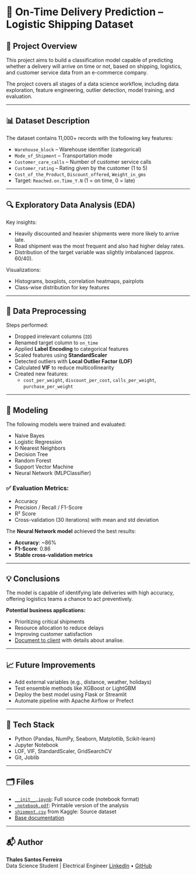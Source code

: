 # 🛒 On-Time Delivery Prediction – Logistic Shipping Dataset

## 📌 Project Overview

This project aims to build a classification model capable of predicting whether a delivery will arrive on time or not, based on shipping, logistics, and customer service data from an e-commerce company.

The project covers all stages of a data science workflow, including data exploration, feature engineering, outlier detection, model training, and evaluation.

---

## 📊 Dataset Description

The dataset contains 11,000+ records with the following key features:

- `Warehouse_block` – Warehouse identifier (categorical)
- `Mode_of_Shipment` – Transportation mode
- `Customer_care_calls` – Number of customer service calls
- `Customer_rating` – Rating given by the customer (1 to 5)
- `Cost_of_the_Product`, `Discount_offered`, `Weight_in_gms`
- Target: `Reached.on.Time_Y.N` (1 = on time, 0 = late)

---

## 🔍 Exploratory Data Analysis (EDA)

Key insights:
- Heavily discounted and heavier shipments were more likely to arrive late.
- Road shipment was the most frequent and also had higher delay rates.
- Distribution of the target variable was slightly imbalanced (approx. 60/40).

Visualizations:
- Histograms, boxplots, correlation heatmaps, pairplots
- Class-wise distribution for key features

---

## 🧼 Data Preprocessing

Steps performed:
- Dropped irrelevant columns (`ID`)
- Renamed target column to `on_time`
- Applied **Label Encoding** to categorical features
- Scaled features using **StandardScaler**
- Detected outliers with **Local Outlier Factor (LOF)**
- Calculated **VIF** to reduce multicollinearity
- Created new features:
  - `cost_per_weight`, `discount_per_cost`, `calls_per_weight`, `purchase_per_weight`

---

## 🤖 Modeling

The following models were trained and evaluated:
- Naive Bayes
- Logistic Regression
- K-Nearest Neighbors
- Decision Tree
- Random Forest
- Support Vector Machine
- Neural Network (MLPClassifier)

### ✅ Evaluation Metrics:
- Accuracy
- Precision / Recall / F1-Score
- R² Score
- Cross-validation (30 iterations) with mean and std deviation

The **Neural Network model** achieved the best results:
- **Accuracy**: ~86%
- **F1-Score**: 0.86
- **Stable cross-validation metrics**

---

## 💡 Conclusions

The model is capable of identifying late deliveries with high accuracy, offering logistics teams a chance to act preventively.

**Potential business applications:**
- Prioritizing critical shipments
- Resource allocation to reduce delays
- Improving customer satisfaction
- [Document to client]('docs/doc_client.pdf') with details about analise.

---

## 📈 Future Improvements

- Add external variables (e.g., distance, weather, holidays)
- Test ensemble methods like XGBoost or LightGBM
- Deploy the best model using Flask or Streamlit
- Automate pipeline with Apache Airflow or Prefect

---

## 🚀 Tech Stack

- Python (Pandas, NumPy, Seaborn, Matplotlib, Scikit-learn)
- Jupyter Notebook
- LOF, VIF, StandardScaler, GridSearchCV
- Git, Joblib

---

## 🗂️ Files

- [`__init__.ipynb`]('__init__.ipynb'): Full source code (notebook format)
- [`_notebook.pdf`]('docs/_notebook.pdf'): Printable version of the analysis
- [`shipment.csv`]('base/Train.csv') from Kaggle: Source dataset
- [Base documentation]('https://www.kaggle.com/datasets/prachi13/customer-analytics')

---

## 📬 Author

**Thales Santos Ferreira**  
Data Science Student | Electrical Engineer
[LinkedIn](https://www.linkedin.com/in/thsantferr/) • [GitHub](https://github.com/thsantferr)